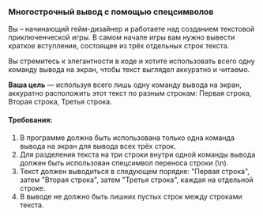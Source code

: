 
### Многострочный вывод с помощью спецсимволов

Вы – начинающий гейм-дизайнер и работаете над созданием текстовой приключенческой игры. В самом начале игры вам нужно вывести краткое вступление, состоящее из трёх отдельных строк текста.

Вы стремитесь к элегантности в коде и хотите использовать всего одну команду вывода на экран, чтобы текст выглядел аккуратно и читаемо.

**Ваша цель** — используя всего лишь одну команду вывода на экран, аккуратно расположить этот текст по разным строкам: Первая строка, Вторая строка, Третья строка.

#### Требования:
1. В программе должна быть использована только одна команда вывода на экран для вывода всех трёх строк.
2. Для разделения текста на три строки внутри одной команды вывода должен быть использован спецсимвол переноса строки (\n).
3. Текст должен выводиться в следующем порядке: "Первая строка", затем "Вторая строка", затем "Третья строка", каждая на отдельной строке.
4. В выводе не должно быть лишних пустых строк между строками текста.